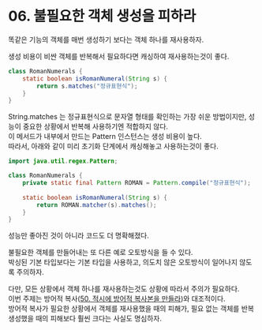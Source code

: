 # 06. 불필요한 객체 생성을 피하라

똑같은 기능의 객체를 매번 생성하기 보다는 객체 하나를 재사용하자.  

생성 비용이 비싼 객체를 반복해서 필요하다면 캐싱하여 재사용하는것이 좋다.  

```java
class RomanNumerals {
    static boolean isRomanNumeral(String s) {
        return s.matches("정규표현식");
    }
}
```

String.matches 는 정규표현식으로 문자열 형태를 확인하는 가장 쉬운 방법이지만, 성능이 중요한 상황에서 반복해 사용하기엔 적합하지 않다.  
이 메서드가 내부에서 만드는 Pattern 인스턴스는 생성 비용이 높다.  
따라서, 아래와 같이 미리 초기화 단계에서 캐싱해놓고 사용하는것이 좋다.  

```java
import java.util.regex.Pattern;

class RomanNumerals {
    private static final Pattern ROMAN = Pattern.compile("정규표현식");
    
    static boolean isRomanNumeral(String s) {
        return ROMAN.matcher(s).matches();
    }
}
```

성능만 좋아진 것이 아니라 코드도 더 명확해졌다.  

불필요한 객체를 만들어내는 또 다른 예로 오토방식을 들 수 있다.  
박싱된 기본 타입보다는 기본 타입을 사용하고, 의도치 않은 오토방식이 일어나지 않도록 주의하자.  

다만, 모든 상황에서 객체 하나를 재사용하는것도 상황에 따라서 주의가 필요하다.  
이번 주제는 방어적 복사([50. 적시에 방어적 복사본을 만들라](https://github.com/oh29oh29/read-and-learn/tree/master/books/effective-java-3rd/Chapter50.md))와 대조적이다.  
방어적 복사가 필요한 상황에서 객체를 재사용했을 때의 피해가, 필요 없는 객체를 반복 생성했을 때의 피해보다 훨씬 크다는 사실도 명심하자.